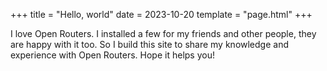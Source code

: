 +++
title = "Hello, world"
date = 2023-10-20
template = "page.html"
+++

I love Open Routers. I installed a few for my friends and other people, they are happy with it too. So I build this site to share my knowledge and experience with Open Routers. Hope it helps you!